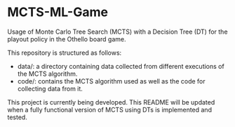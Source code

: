 # MCTS-ML-Game

Usage of Monte Carlo Tree Search (MCTS) with a Decision Tree (DT) for the playout policy in the
Othello board game.

This repository is structured as follows:

- data/: a directory containing data collected from different executions of the MCTS algorithm.
- code/: contains the MCTS algorithm used as well as the code for collecting data from it.

This project is currently being developed. This README will be updated when a fully functional
version of MCTS using DTs is implemented and tested.
